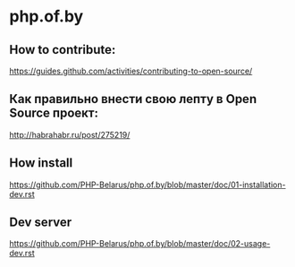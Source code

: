 php.of.by
=========

## How to contribute:
https://guides.github.com/activities/contributing-to-open-source/

## Как правильно внести свою лепту в Open Source проект:
http://habrahabr.ru/post/275219/

## How install
https://github.com/PHP-Belarus/php.of.by/blob/master/doc/01-installation-dev.rst

## Dev server
https://github.com/PHP-Belarus/php.of.by/blob/master/doc/02-usage-dev.rst